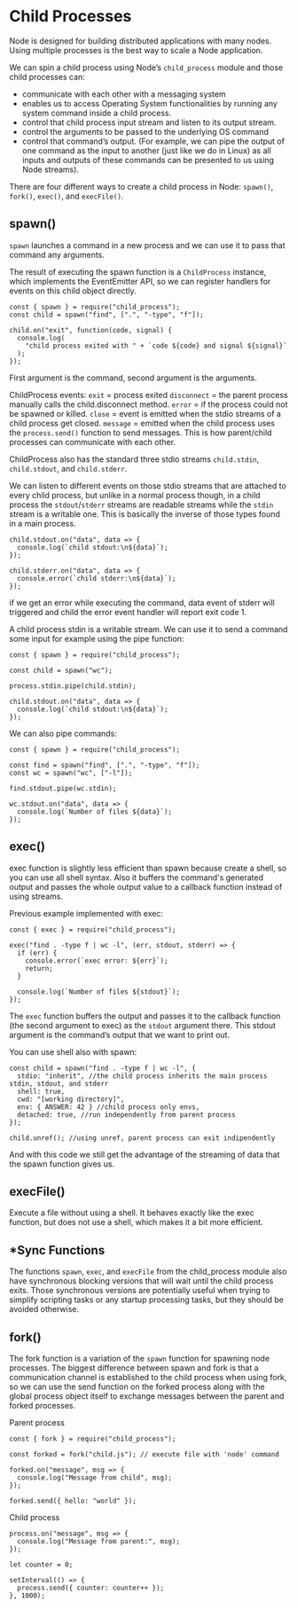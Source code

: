 # Child Processes

Node is designed for building distributed applications with many nodes. Using multiple processes is the best way to scale a Node application.

We can spin a child process using Node’s `child_process` module and those child processes can:

- communicate with each other with a messaging system
- enables us to access Operating System functionalities by running any system command inside a child process.
- control that child process input stream and listen to its output stream.
- control the arguments to be passed to the underlying OS command
- control that command’s output. (For example, we can pipe the output of one command as the input to another (just like we do in Linux) as all inputs and outputs of these commands can be presented to us using Node streams).

There are four different ways to create a child process in Node: `spawn()`, `fork()`, `exec()`, and `execFile()`.

## spawn()

`spawn` launches a command in a new process and we can use it to pass that command any arguments.

The result of executing the spawn function is a `ChildProcess` instance, which implements the EventEmitter API, so we can register handlers for events on this child object directly.

```
const { spawn } = require("child_process");
const child = spawn("find", [".", "-type", "f"]);

child.on("exit", function(code, signal) {
  console.log(
    "child process exited with " + `code ${code} and signal ${signal}`
  );
});

```

First argument is the command, second argument is the arguments.

ChildProcess events:
`exit` = process exited
`disconnect` = the parent process manually calls the child.disconnect method.
`error` = if the process could not be spawned or killed.
`close` = event is emitted when the stdio streams of a child process get closed.
`message` = emitted when the child process uses the `process.send()` function to send messages. This is how parent/child processes can communicate with each other.

ChildProcess also has the standard three stdio streams `child.stdin`, `child.stdout`, and `child.stderr`.

We can listen to different events on those stdio streams that are attached to every child process, but unlike in a normal process though, in a child process the `stdout`/`stderr` streams are readable streams while the `stdin` stream is a writable one. This is basically the inverse of those types found in a main process.

```
child.stdout.on("data", data => {
  console.log(`child stdout:\n${data}`);
});

child.stderr.on("data", data => {
  console.error(`child stderr:\n${data}`);
});
```

if we get an error while executing the command, data event of stderr will triggered and child the error event handler will report exit code 1.

A child process stdin is a writable stream. We can use it to send a command some input for example using the pipe function:

```
const { spawn } = require("child_process");

const child = spawn("wc");

process.stdin.pipe(child.stdin);

child.stdout.on("data", data => {
  console.log(`child stdout:\n${data}`);
});
```

We can also pipe commands:

```
const { spawn } = require("child_process");

const find = spawn("find", [".", "-type", "f"]);
const wc = spawn("wc", ["-l"]);

find.stdout.pipe(wc.stdin);

wc.stdout.on("data", data => {
  console.log(`Number of files ${data}`);
});
```

## exec()

exec function is slightly less efficient than spawn because create a shell, so you can use all shell syntax.
Also it buffers the command's generated output and passes the whole output value to a callback function instead of using streams.

Previous example implemented with exec:

```
const { exec } = require("child_process");

exec("find . -type f | wc -l", (err, stdout, stderr) => {
  if (err) {
    console.error(`exec error: ${err}`);
    return;
  }

  console.log(`Number of files ${stdout}`);
});
```

The `exec` function buffers the output and passes it to the callback function (the second argument to exec) as the `stdout` argument there. This stdout argument is the command’s output that we want to print out.

You can use shell also with spawn:

```
const child = spawn("find . -type f | wc -l", {
  stdio: "inherit", //the child process inherits the main process stdin, stdout, and stderr
  shell: true,
  cwd: "[working directory]",
  env: { ANSWER: 42 } //child process only envs,
  detached: true, //run independently from parent process
});

child.unref(); //using unref, parent process can exit indipendently
```

And with this code we still get the advantage of the streaming of data that the spawn function gives us.

## execFile()

Execute a file without using a shell. It behaves exactly like the exec function, but does not use a shell, which makes it a bit more efficient.

## \*Sync Functions

The functions `spawn`, `exec`, and `execFile` from the child_process module also have synchronous blocking versions that will wait until the child process exits. Those synchronous versions are potentially useful when trying to simplify scripting tasks or any startup processing tasks, but they should be avoided otherwise.

## fork()

The fork function is a variation of the `spawn` function for spawning node processes. The biggest difference between spawn and fork is that a communication channel is established to the child process when using fork, so we can use the send function on the forked process along with the global process object itself to exchange messages between the parent and forked processes.

Parent process

```
const { fork } = require("child_process");

const forked = fork("child.js"); // execute file with 'node' command

forked.on("message", msg => {
  console.log("Message from child", msg);
});

forked.send({ hello: "world" });
```

Child process

```
process.on("message", msg => {
  console.log("Message from parent:", msg);
});

let counter = 0;

setInterval(() => {
  process.send({ counter: counter++ });
}, 1000);
```
